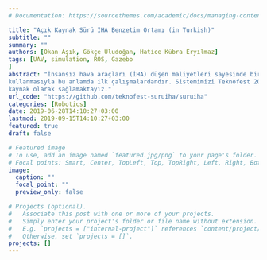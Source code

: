 ```yaml
---
# Documentation: https://sourcethemes.com/academic/docs/managing-content/

title: "Açık Kaynak Sürü İHA Benzetim Ortamı (in Turkish)"
subtitle: ""
summary: ""
authors: [Okan Aşık, Gökçe Uludoğan, Hatice Kübra Eryılmaz]
tags: [UAV, simulation, ROS, Gazebo
]
abstract: "İnsansız hava araçları (İHA) düşen maliyetleri sayesinde bir çok alanda kullanılabilmektedir. En önemli uygulama alanlarından birisi de sürü sistemleridir. Sürü sistemlerindeki en büyük güçlüklerden birisi sistem testleridir. Bu testler sürü İHA sistemleri için daha da zor olmaktadır. Bu sebeple sürü İHA sistemlerinin testleri genellikle benzetim ortamında yapılmaktadır. Bu benzetim ortamları genellikle belirli bir araştırma alanı ve araştırma grubu için tasarlanmaktadır. Bu çalışmada genel amaçlı benzetim ortamı olan Gazebo’yu kullanarak açık kaynak bir sürü İHA benzetim ortamı sunuyoruz. ROS ile desteklenen sistemimiz geliştirmeye açık ve modüler bir kıyaslama sistemi sunmaktadır. Genel bir benzetim ortamı
kullanmasıyla bu anlamda ilk çalışmalardandır. Sistemimizi Teknofest 2018 yarışmasında test ettik. Yarışan takımların kodlarını ve yarışma senaryolarını sürü İHA sistemi ile birlikte açık
kaynak olarak sağlamaktayız."
url_code: "https://github.com/teknofest-suruiha/suruiha"
categories: [Robotics]
date: 2019-06-28T14:10:27+03:00
lastmod: 2019-09-15T14:10:27+03:00
featured: true
draft: false

# Featured image
# To use, add an image named `featured.jpg/png` to your page's folder.
# Focal points: Smart, Center, TopLeft, Top, TopRight, Left, Right, BottomLeft, Bottom, BottomRight.
image:
  caption: ""
  focal_point: ""
  preview_only: false

# Projects (optional).
#   Associate this post with one or more of your projects.
#   Simply enter your project's folder or file name without extension.
#   E.g. `projects = ["internal-project"]` references `content/project/deep-learning/index.md`.
#   Otherwise, set `projects = []`.
projects: []
---
```



